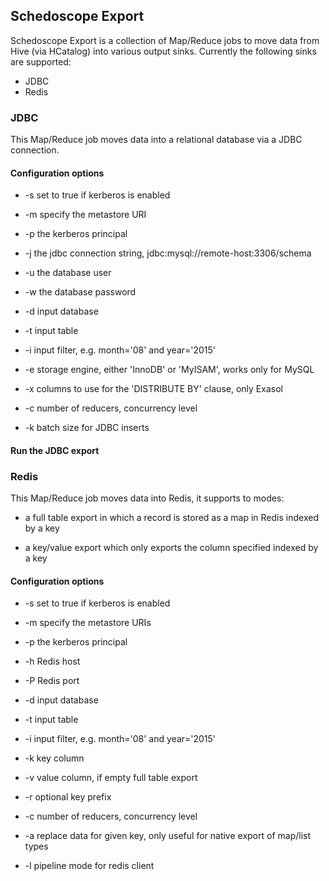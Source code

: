 ## Schedoscope Export

Schedoscope Export is a collection of Map/Reduce jobs to move data from Hive (via HCatalog) into various output sinks. Currently the following sinks are supported:

 * JDBC 
 * Redis
 
### JDBC

This Map/Reduce job moves data into a relational database via a JDBC connection.

#### Configuration options

 * -s set to true if kerberos is enabled

 * -m specify the metastore URI

 * -p the kerberos principal
 
 * -j the jdbc connection string, jdbc:mysql://remote-host:3306/schema
 
 * -u the database user
 
 * -w the database password

 * -d input database
 
 * -t input table
 
 * -i input filter, e.g. month='08' and year='2015'

 * -e storage engine, either 'InnoDB' or 'MyISAM', works only for MySQL

 * -x columns to use for the 'DISTRIBUTE BY' clause, only Exasol
 
 * -c number of reducers, concurrency level
 
 * -k batch size for JDBC inserts

#### Run the JDBC export

### Redis

This Map/Reduce job moves data into Redis, it supports to modes:
 * a full table export in which a record is stored as a map in Redis indexed by a key
 
 * a key/value export which only exports the column specified indexed by a key
 
#### Configuration options

 * -s set to true if kerberos is enabled

 * -m specify the metastore URIs
 
 * -p the kerberos principal
 
 * -h Redis host
 
 * -P Redis port
 
 * -d input database
 
 * -t input table
 
 * -i input filter, e.g. month='08' and year='2015'
 
 * -k key  column
 
 * -v value column, if empty full table export
 
 * -r optional key prefix
 
 * -c number of reducers, concurrency level
 
 * -a replace data for given key, only useful for native export of map/list types
 
 * -l pipeline mode for redis client
